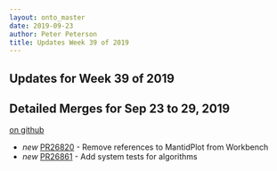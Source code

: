 ```yaml
---
layout: onto_master
date: 2019-09-23
author: Peter Peterson
title: Updates Week 39 of 2019
---
```

Updates for Week 39 of 2019
---------------------------

Detailed Merges for Sep 23 to 29, 2019
--------------------------------------
[on github](https://github.com/mantidproject/mantid/pulls?q=is%3Apr+merged%3A2019-09-24..2019-09-29)

* *new* [PR26820](https://github.com/mantidproject/mantid/pull/26820) - Remove references to MantidPlot from Workbench
* *new* [PR26861](https://github.com/mantidproject/mantid/pull/26861) - Add system tests for algorithms
